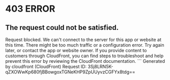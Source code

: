 # 403 ERROR

## The request could not be satisfied.

Request blocked. We can't connect to the server for this app or website at this time. There might be too much traffic or a configuration error. Try again later, or contact the app or website owner. If you provide content to customers through CloudFront, you can find steps to troubleshoot and help prevent this error by reviewing the CloudFront documentation. ```
Generated by cloudfront (CloudFront)
Request ID: 3Sj8LRN5K-qZXOWwKp680fjBBowgoxTGNeKHP9ZpUUyvzCGFYx8tdg==

```

